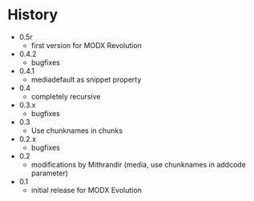 History
================================================================================

- 0.5r
    - first version for MODX Revolution
- 0.4.2
    - bugfixes
- 0.4.1
    - mediadefault as snippet property
- 0.4
    - completely recursive
- 0.3.x
    - bugfixes
- 0.3
    - Use chunknames in chunks
- 0.2.x
    - bugfixes
- 0.2
    - modifications by Mithrandir (media, use chunknames in addcode parameter)
- 0.1
    - initial release for MODX Evolution
